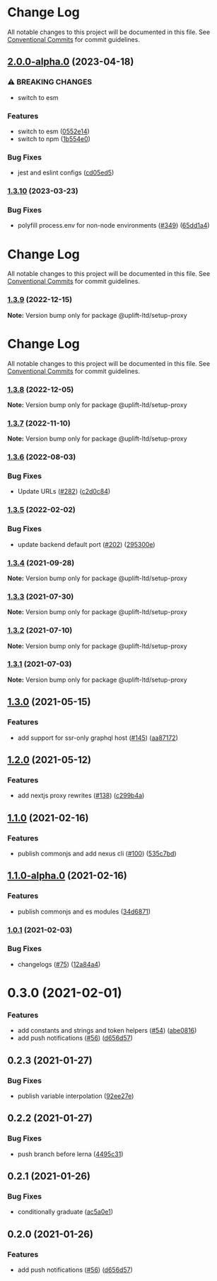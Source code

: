 # Change Log

All notable changes to this project will be documented in this file.
See [Conventional Commits](https://conventionalcommits.org) for commit guidelines.

## [2.0.0-alpha.0](https://github.com/uplift-ltd/nexus/compare/@uplift-ltd/setup-proxy@1.3.10...@uplift-ltd/setup-proxy@2.0.0-alpha.0) (2023-04-18)


### ⚠ BREAKING CHANGES

* switch to esm

### Features

* switch to esm ([0552e14](https://github.com/uplift-ltd/nexus/commit/0552e1405f9a92d7cf080b472d2bc01af645ebcd))
* switch to npm ([1b554e0](https://github.com/uplift-ltd/nexus/commit/1b554e0463cf4575d6d68824507bafa8e4d6f7c5))


### Bug Fixes

* jest and eslint configs ([cd05ed5](https://github.com/uplift-ltd/nexus/commit/cd05ed5cdb8337ef081ecc8ef22a103a42c93eb8))



### [1.3.10](https://github.com/uplift-ltd/nexus/compare/@uplift-ltd/setup-proxy@1.3.9...@uplift-ltd/setup-proxy@1.3.10) (2023-03-23)


### Bug Fixes

* polyfill process.env for non-node environments ([#349](https://github.com/uplift-ltd/nexus/issues/349)) ([65dd1a4](https://github.com/uplift-ltd/nexus/commit/65dd1a44ad7a091fc421a287336450d475b1fb66))



# Change Log

All notable changes to this project will be documented in this file. See
[Conventional Commits](https://conventionalcommits.org) for commit guidelines.

### [1.3.9](https://github.com/uplift-ltd/nexus/compare/@uplift-ltd/setup-proxy@1.3.8...@uplift-ltd/setup-proxy@1.3.9) (2022-12-15)

**Note:** Version bump only for package @uplift-ltd/setup-proxy

# Change Log

All notable changes to this project will be documented in this file. See
[Conventional Commits](https://conventionalcommits.org) for commit guidelines.

### [1.3.8](https://github.com/uplift-ltd/nexus/compare/@uplift-ltd/setup-proxy@1.3.7...@uplift-ltd/setup-proxy@1.3.8) (2022-12-05)

**Note:** Version bump only for package @uplift-ltd/setup-proxy

### [1.3.7](https://github.com/uplift-ltd/nexus/compare/@uplift-ltd/setup-proxy@1.3.6...@uplift-ltd/setup-proxy@1.3.7) (2022-11-10)

**Note:** Version bump only for package @uplift-ltd/setup-proxy

### [1.3.6](https://github.com/uplift-ltd/nexus/compare/@uplift-ltd/setup-proxy@1.3.5...@uplift-ltd/setup-proxy@1.3.6) (2022-08-03)

### Bug Fixes

- Update URLs ([#282](https://github.com/uplift-ltd/nexus/issues/282))
  ([c2d0c84](https://github.com/uplift-ltd/nexus/commit/c2d0c843c8eb18c4a9ae360ee2d840f5be388fac))

### [1.3.5](https://github.com/uplift-ltd/nexus/compare/@uplift-ltd/setup-proxy@1.3.4...@uplift-ltd/setup-proxy@1.3.5) (2022-02-02)

### Bug Fixes

- update backend default port ([#202](https://github.com/uplift-ltd/nexus/issues/202))
  ([295300e](https://github.com/uplift-ltd/nexus/commit/295300edcf8be71775ada7352e4f3cb8ba0fe6b9))

### [1.3.4](https://github.com/uplift-ltd/nexus/compare/@uplift-ltd/setup-proxy@1.3.3...@uplift-ltd/setup-proxy@1.3.4) (2021-09-28)

**Note:** Version bump only for package @uplift-ltd/setup-proxy

### [1.3.3](https://github.com/uplift-ltd/nexus/compare/@uplift-ltd/setup-proxy@1.3.2...@uplift-ltd/setup-proxy@1.3.3) (2021-07-30)

**Note:** Version bump only for package @uplift-ltd/setup-proxy

### [1.3.2](https://github.com/uplift-ltd/nexus/compare/@uplift-ltd/setup-proxy@1.3.1...@uplift-ltd/setup-proxy@1.3.2) (2021-07-10)

**Note:** Version bump only for package @uplift-ltd/setup-proxy

### [1.3.1](https://github.com/uplift-ltd/nexus/compare/@uplift-ltd/setup-proxy@1.3.0...@uplift-ltd/setup-proxy@1.3.1) (2021-07-03)

**Note:** Version bump only for package @uplift-ltd/setup-proxy

## [1.3.0](https://github.com/uplift-ltd/nexus/compare/@uplift-ltd/setup-proxy@1.2.0...@uplift-ltd/setup-proxy@1.3.0) (2021-05-15)

### Features

- add support for ssr-only graphql host ([#145](https://github.com/uplift-ltd/nexus/issues/145))
  ([aa87172](https://github.com/uplift-ltd/nexus/commit/aa871729305ed4078801ab8b8e28384b466a559a))

## [1.2.0](https://github.com/uplift-ltd/nexus/compare/@uplift-ltd/setup-proxy@1.1.0...@uplift-ltd/setup-proxy@1.2.0) (2021-05-12)

### Features

- add nextjs proxy rewrites ([#138](https://github.com/uplift-ltd/nexus/issues/138))
  ([c299b4a](https://github.com/uplift-ltd/nexus/commit/c299b4af47c32eee449b9e405e0e0e67f74b49b3))

## [1.1.0](https://github.com/uplift-ltd/nexus/compare/@uplift-ltd/setup-proxy@1.0.1...@uplift-ltd/setup-proxy@1.1.0) (2021-02-16)

### Features

- publish commonjs and add nexus cli ([#100](https://github.com/uplift-ltd/nexus/issues/100))
  ([535c7bd](https://github.com/uplift-ltd/nexus/commit/535c7bd0ad8224b9dde814f18f9d5082366061e1))

## [1.1.0-alpha.0](https://github.com/uplift-ltd/nexus/compare/@uplift-ltd/setup-proxy@1.0.1...@uplift-ltd/setup-proxy@1.1.0-alpha.0) (2021-02-16)

### Features

- publish commonjs and es modules
  ([34d6871](https://github.com/uplift-ltd/nexus/commit/34d6871f720efebf2d48773ae1e17c8dc6fd652d))

### [1.0.1](https://github.com/uplift-ltd/nexus/compare/@uplift-ltd/setup-proxy@0.3.0...@uplift-ltd/setup-proxy@1.0.1) (2021-02-03)

### Bug Fixes

- changelogs ([#75](https://github.com/uplift-ltd/nexus/issues/75))
  ([12a84a4](https://github.com/uplift-ltd/nexus/commit/12a84a443f74257efe930d0dcf96b61635643dcd))

# 0.3.0 (2021-02-01)

### Features

- add constants and strings and token helpers ([#54](https://github.com/uplift-ltd/nexus/issues/54))
  ([abe0816](https://github.com/uplift-ltd/nexus/commit/abe08162dec2552c083680fde4ce80bf9d4b6675))
- add push notifications ([#56](https://github.com/uplift-ltd/nexus/issues/56))
  ([d656d57](https://github.com/uplift-ltd/nexus/commit/d656d57fa545c77c9c28aab77e57ea43a2bacc60))

## 0.2.3 (2021-01-27)

### Bug Fixes

- publish variable interpolation
  ([92ee27e](https://github.com/uplift-ltd/nexus/commit/92ee27e2b1a473d14e95120fd9835f90e2b4b0d0))

## 0.2.2 (2021-01-27)

### Bug Fixes

- push branch before lerna
  ([4495c31](https://github.com/uplift-ltd/nexus/commit/4495c311019edad65242fddfcbec3763a86f528c))

## 0.2.1 (2021-01-26)

### Bug Fixes

- conditionally graduate
  ([ac5a0e1](https://github.com/uplift-ltd/nexus/commit/ac5a0e1fc880399a0b498e7eac042f1572fee991))

## 0.2.0 (2021-01-26)

### Features

- add push notifications ([#56](https://github.com/uplift-ltd/nexus/issues/56))
  ([d656d57](https://github.com/uplift-ltd/nexus/commit/d656d57fa545c77c9c28aab77e57ea43a2bacc60))
